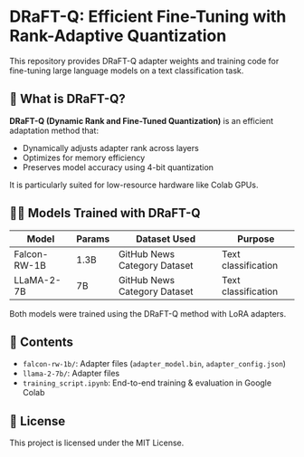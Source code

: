 # DRaFT-Q: Efficient Fine-Tuning with Rank-Adaptive Quantization

This repository provides DRaFT-Q adapter weights and training code for fine-tuning large language models on a text classification task.

## 🧠 What is DRaFT-Q?

**DRaFT-Q (Dynamic Rank and Fine-Tuned Quantization)** is an efficient adaptation method that:
- Dynamically adjusts adapter rank across layers
- Optimizes for memory efficiency
- Preserves model accuracy using 4-bit quantization

It is particularly suited for low-resource hardware like Colab GPUs.

## 🏋️‍♂️ Models Trained with DRaFT-Q

| Model         | Params | Dataset Used                  | Purpose              |
|---------------|--------|-------------------------------|----------------------|
| Falcon-RW-1B  | 1.3B   | GitHub News Category Dataset  | Text classification  |
| LLaMA-2-7B    | 7B     | GitHub News Category Dataset  | Text classification  |

Both models were trained using the DRaFT-Q method with LoRA adapters.

## 📂 Contents

- `falcon-rw-1b/`: Adapter files (`adapter_model.bin`, `adapter_config.json`)
- `llama-2-7b/`: Adapter files
- `training_script.ipynb`: End-to-end training & evaluation in Google Colab

## 📜 License

This project is licensed under the MIT License.
